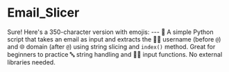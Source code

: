 # Email_Slicer
Sure! Here's a 350-character version with emojis:  ---  📧 A simple Python script that takes an email as input and extracts the 🧑‍💻 username (before `@`) and 🌐 domain (after `@`) using string slicing and `index()` method. Great for beginners to practice 🔤 string handling and 👨‍💻 input functions. No external libraries needed.
